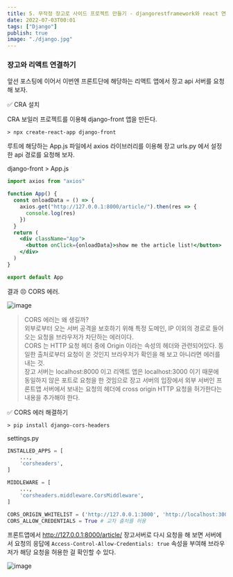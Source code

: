 ```yaml
---
title: 5. 무작정 장고로 사이드 프로젝트 만들기 - djangorestframework와 react 연결해 보기 (2)
date: 2022-07-03T00:01
tags: ["Django"]
publish: true
image: "./django.jpg"
---
```


### 장고와 리액트 연결하기

앞선 포스팅에 이어서 이번엔 프론트단에 해당하는 리액트 앱에서 장고 api 서버를 요청해 보자.

✅ CRA 설치

CRA 보일러 프로젝트를 이용해 django-front 앱을 만든다.

```
> npx create-react-app django-front
```

루트에 해당하는 App.js 파일에서 axios 라이브러리를 이용해 장고 urls.py 에서 설정한 api 경로를 요청해 보자.

django-front > App.js

```jsx
import axios from "axios"

function App() {
  const onloadData = () => {
    axios.get("http://127.0.0.1:8000/article/").then(res => {
      console.log(res)
    })
  }
  return (
    <div className="App">
      <button onClick={onloadData}>show me the article list!</button>
    </div>
  )
}

export default App
```

결과 😣 CORS 에러.

![image](https://user-images.githubusercontent.com/24996316/177021746-b6b5484c-e666-476d-a895-459c0227fd42.png)

> CORS 에러는 왜 생길까?  
> 외부로부터 오는 서버 공격을 보호하기 위해 특정 도메인, IP 이외의 경로로 들어오는 요청을 브라우저가 차단하는 에러이다.  
> CORS 는 HTTP 요청 헤더 중에 Origin 이라는 속성의 헤더와 관련되어있다. 동일한 출처로부터 요청이 온 것인지 브라우저가 확인을 해 보고 아니라면 에러를 내는 것.  
> 장고 서버는 localhost:8000 이고 리액트 앱은 localhost:3000 이기 때문에 동일하지 않은 포트로 요청을 한 것임으로 장고 서버의 입장에서 외부 서버인 프론트앱 서버에서 보내는 요청의 헤더에 cross origin HTTP 요청을 허가한다는 내용을 추가해야 한다.

✅ CORS 에러 해결하기

```
> pip install django-cors-headers
```

settings.py

```py
INSTALLED_APPS = [
    ...,
    'corsheaders',
]

MIDDLEWARE = [
    ...,
    'corsheaders.middleware.CorsMiddleware',
]

CORS_ORIGIN_WHITELIST = ('http://127.0.0.1:3000', 'http://localhost:3000') # 교차 출처 허락 리스트
CORS_ALLOW_CREDENTIALS = True # 교차 출처를 허용
```

프론트앱에서 http://127.0.0.1:8000/article/ 장고서버로 다시 요청을 해 보면 서버에서 요청의 응답에 `Access-Control-Allow-Credentials: true` 속성을 부여해 브라우저가 해당 요청을 허용한 걸 확인할 수 있다.

![image](https://user-images.githubusercontent.com/24996316/177171982-e1e62ff2-a3d2-4c99-8401-eccc9da336b1.png)
